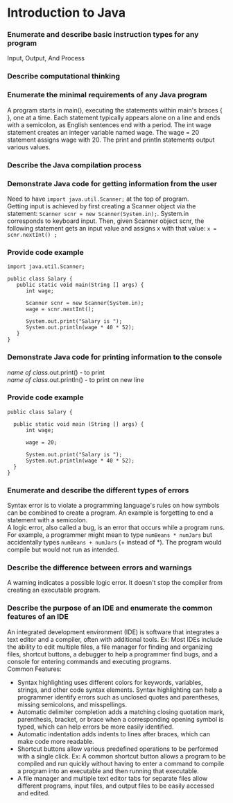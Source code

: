 # Introduction to Java

### Enumerate and describe basic instruction types for any program
Input, Output, And Process

### Describe computational thinking

### Enumerate the minimal requirements of any Java program
A program starts in main(), executing the statements within main's braces { }, one at a time.
Each statement typically appears alone on a line and ends with a semicolon, as English sentences end with a period.
The int wage statement creates an integer variable named wage. The wage = 20 statement assigns wage with 20.
The print and println statements output various values.

### Describe the Java compilation process

### Demonstrate Java code for getting information from the user
Need to have `import java.util.Scanner;` at the top of program. <br>
Getting input is achieved by first creating a Scanner object via the statement: `Scanner scnr = new Scanner(System.in);`. System.in corresponds to keyboard input. Then, given Scanner object scnr, the following statement gets an input value and assigns x with that value: `x = scnr.nextInt() ;`

### Provide code example 
```
import java.util.Scanner;

public class Salary {
   public static void main(String [] args) {
      int wage;

      Scanner scnr = new Scanner(System.in);
      wage = scnr.nextInt();

      System.out.print("Salary is ");
      System.out.println(wage * 40 * 52);
   }
}
```

### Demonstrate Java code for printing information to the console
*name of class*.out.print() - to print <br>
*name of class*.out.println() - to print on new line

### Provide code example
```
public class Salary {                       

  public static void main (String [] args) {
      int wage;

      wage = 20;                        

      System.out.print("Salary is ");       
      System.out.println(wage * 40 * 52);   
  }
}
```

### Enumerate and describe the different types of errors
Syntax error is to violate a programming language's rules on how symbols can be combined to create a program. An example is forgetting to end a statement with a semicolon. <br>
A logic error, also called a bug, is an error that occurs while a program runs. For example, a programmer might mean to type `numBeans * numJars` but accidentally types `numBeans + numJars` (+ instead of *). The program would compile but would not run as intended. <br>

### Describe the difference between errors and warnings
A warning indicates a possible logic error. It doesn't stop the compiler from creating an executable program.

### Describe the purpose of an IDE and enumerate the common features of an IDE
An integrated development environment (IDE) is software that integrates a text editor and a compiler, often with additional tools. Ex: Most IDEs include the ability to edit multiple files, a file manager for finding and organizing files, shortcut buttons, a debugger to help a programmer find bugs, and a console for entering commands and executing programs. <br>
Common Features:
- Syntax highlighting uses different colors for keywords, variables, strings, and other code syntax elements. Syntax highlighting can help a programmer identify errors such as unclosed quotes and parentheses, missing semicolons, and misspellings.
- Automatic delimiter completion adds a matching closing quotation mark, parenthesis, bracket, or brace when a corresponding opening symbol is typed, which can help errors be more easily identified.
- Automatic indentation adds indents to lines after braces, which can make code more readable.
- Shortcut buttons allow various predefined operations to be performed with a single click. Ex: A common shortcut button allows a program to be compiled and run quickly without having to enter a command to compile a program into an executable and then running that executable.
- A file manager and multiple text editor tabs for separate files allow different programs, input files, and output files to be easily accessed and edited.
